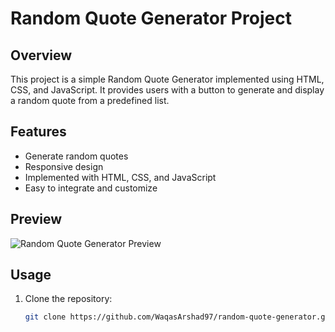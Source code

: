 # Random Quote Generator Project

## Overview

This project is a simple Random Quote Generator implemented using HTML, CSS, and JavaScript. It provides users with a button to generate and display a random quote from a predefined list.

## Features

- Generate random quotes
- Responsive design
- Implemented with HTML, CSS, and JavaScript
- Easy to integrate and customize

## Preview

![Random Quote Generator Preview](./preview.png)

## Usage

1. Clone the repository:

   ```bash
   git clone https://github.com/WaqasArshad97/random-quote-generator.git
